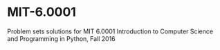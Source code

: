 # MIT-6.0001
Problem sets solutions for MIT 6.0001 Introduction to Computer Science and Programming in Python, Fall 2016
